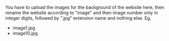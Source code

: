 You have to upload the images for the background of the website here, then rename the website according to "image" and then image number only in integer digits, followed by ".jpg" extension name and nothing else.
Eg. 
- image1.jpg
- image10.jpg
